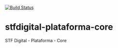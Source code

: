 [![Build Status](https://travis-ci.org/supremotribunalfederal/stfdigital-plataforma-core.svg?branch=master)](https://travis-ci.org/supremotribunalfederal/stfdigital-plataforma-core)

# stfdigital-plataforma-core

STF Digital - Plataforma - Core

